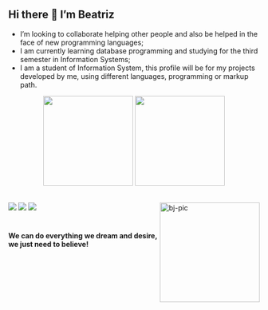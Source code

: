 <h2> Hi there 👋 I’m Beatriz</h2>

 - I’m looking to collaborate helping other people and also be helped in the face of new  programming languages;<br>
 - I am currently learning database programming and studying for the third semester in Information Systems;<br>
 - I am a student of Information System, this profile will be for my projects developed by me, using different languages, programming or markup path.<br>
 

 
 <div align="center">
  <a href:"https://github.com/bjustoo">
  <img height="180em" src="https://github-readme-stats.vercel.app/api?username=bjustoo&show_icons=true&theme=dark&include_all_commits=true&count_private=true"/>
  <img height="180em" src="https://github-readme-stats.vercel.app/api/top-langs/?username=bjustoo&layout=compact&langs_count=7&theme=dark"/>
</div>
 <br>
  <div> 
   
  <a href="https://instagram.com/a_justoo" target="_blank"><img src="https://img.shields.io/badge/-Instagram-%23E4405F?style=for-the-badge&logo=instagram&logoColor=white" target="_blank"></a>
  <a href = "mailto:beatrisjusto@gmail.com"><img src="https://img.shields.io/badge/-Gmail-%23333?style=for-the-badge&logo=gmail&logoColor=white" target="_blank"></a>
  <a href="https://www.linkedin.com/in/beatriz-justo-20b343203/" target="_blank"><img src="https://img.shields.io/badge/-LinkedIn-%230077B5?style=for-the-badge&logo=linkedin&logoColor=white" target="_blank"></a> 
   <img align="right" alt="bj-pic" height="200" style="border-radius:30x;"  src="https://user-images.githubusercontent.com/88691821/155412009-19f2fdc2-9b9c-4467-9d95-83c076e149a7.png">
   
</div>

  #
 


 <h4 style="top:200px;">We can do everything we dream and desire, we just need to believe!</h4>

 


